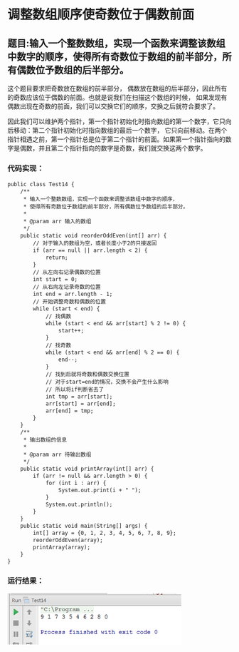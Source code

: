 # 调整数组顺序使奇数位于偶数前面

## 题目:输入一个整数数组，实现一个函数来调整该数组中数字的顺序，使得所有奇数位于数组的前半部分，所有偶数位予数组的后半部分。

这个题目要求把奇数放在数组的前半部分， 偶数放在数组的后半部分，因此所有的奇数应该位于偶数的前面。也就是说我们在扫描这个数组的时候， 如果发现有偶数出现在奇数的前面，我们可以交换它们的顺序，交换之后就符合要求了。

因此我们可以维护两个指针，第一个指针初始化时指向数组的第一个数字，它只向后移动：第二个指针初始化时指向数组的最后一个数字， 它只向前移动。在两个指针相遇之前，第一个指针总是位于第二个指针的前面。如果第一个指针指向的数字是偶数，并且第二个指针指向的数字是奇数，我们就交换这两个数字。

### 代码实现：

```
public class Test14 {
    /**
     * 输入一个整数数组，实现一个函数来调整该数组中数字的顺序，
     * 使得所有奇数位于数组的前半部分，所有偶数位予数组的后半部分。
     *
     * @param arr 输入的数组
     */
    public static void reorderOddEven(int[] arr) {
        // 对于输入的数组为空，或者长度小于2的只接返回
        if (arr == null || arr.length < 2) {
            return;
        }
        // 从左向右记录偶数的位置
        int start = 0;
        // 从右向左记录奇数的位置
        int end = arr.length - 1;
        // 开始调整奇数和偶数的位置
        while (start < end) {
            // 找偶数
            while (start < end && arr[start] % 2 != 0) {
                start++;
            }
            // 找奇数
            while (start < end && arr[end] % 2 == 0) {
                end--;
            }
            // 找到后就将奇数和偶数交换位置
            // 对于start=end的情况，交换不会产生什么影响
            // 所以将if判断省去了
            int tmp = arr[start];
            arr[start] = arr[end];
            arr[end] = tmp;
        }
    }
    /**
     * 输出数组的信息
     *
     * @param arr 待输出数组
     */
    public static void printArray(int[] arr) {
        if (arr != null && arr.length > 0) {
            for (int i : arr) {
                System.out.print(i + " ");
            }
            System.out.println();
        }
    }
    public static void main(String[] args) {
        int[] array = {0, 1, 2, 3, 4, 5, 6, 7, 8, 9};
        reorderOddEven(array);
        printArray(array);
    }
}
```

### 运行结果：
 
![](images/19.png)